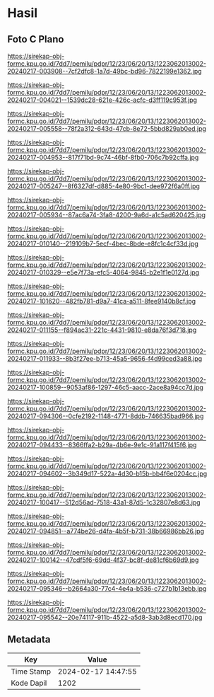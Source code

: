 # Hasil

## Foto C Plano

https://sirekap-obj-formc.kpu.go.id/7dd7/pemilu/pdpr/12/23/06/20/13/1223062013002-20240217-003908--7cf2dfc8-1a7d-49bc-bd96-7822199e1362.jpg

https://sirekap-obj-formc.kpu.go.id/7dd7/pemilu/pdpr/12/23/06/20/13/1223062013002-20240217-004021--1539dc28-621e-426c-acfc-d3ff119c953f.jpg

https://sirekap-obj-formc.kpu.go.id/7dd7/pemilu/pdpr/12/23/06/20/13/1223062013002-20240217-005558--78f2a312-643d-47cb-8e72-5bbd829ab0ed.jpg

https://sirekap-obj-formc.kpu.go.id/7dd7/pemilu/pdpr/12/23/06/20/13/1223062013002-20240217-004953--817f71bd-9c74-46bf-8fb0-706c7b92cffa.jpg

https://sirekap-obj-formc.kpu.go.id/7dd7/pemilu/pdpr/12/23/06/20/13/1223062013002-20240217-005247--8f6327df-d885-4e80-9bc1-dee972f6a0ff.jpg

https://sirekap-obj-formc.kpu.go.id/7dd7/pemilu/pdpr/12/23/06/20/13/1223062013002-20240217-005934--87ac6a74-3fa8-4200-9a6d-a1c5ad620425.jpg

https://sirekap-obj-formc.kpu.go.id/7dd7/pemilu/pdpr/12/23/06/20/13/1223062013002-20240217-010140--219109b7-5ecf-4bec-8bde-e8fc1c4cf33d.jpg

https://sirekap-obj-formc.kpu.go.id/7dd7/pemilu/pdpr/12/23/06/20/13/1223062013002-20240217-010329--e5e7f73a-efc5-4064-9845-b2e1f1e0127d.jpg

https://sirekap-obj-formc.kpu.go.id/7dd7/pemilu/pdpr/12/23/06/20/13/1223062013002-20240217-101620--482fb781-d9a7-41ca-a511-8fee9140b8cf.jpg

https://sirekap-obj-formc.kpu.go.id/7dd7/pemilu/pdpr/12/23/06/20/13/1223062013002-20240217-011155--f894ac31-221c-4431-9810-e8da76f3d718.jpg

https://sirekap-obj-formc.kpu.go.id/7dd7/pemilu/pdpr/12/23/06/20/13/1223062013002-20240217-011933--8b3f27ee-b713-45a5-9656-f4d99ced3a88.jpg

https://sirekap-obj-formc.kpu.go.id/7dd7/pemilu/pdpr/12/23/06/20/13/1223062013002-20240217-100859--9053af86-1297-46c5-aacc-2ace8a94cc7d.jpg

https://sirekap-obj-formc.kpu.go.id/7dd7/pemilu/pdpr/12/23/06/20/13/1223062013002-20240217-094306--0cfe2192-1148-4771-8ddb-746635bad966.jpg

https://sirekap-obj-formc.kpu.go.id/7dd7/pemilu/pdpr/12/23/06/20/13/1223062013002-20240217-094433--8366ffa2-b29a-4b6e-9e1c-91a117f415f6.jpg

https://sirekap-obj-formc.kpu.go.id/7dd7/pemilu/pdpr/12/23/06/20/13/1223062013002-20240217-094602--3b349d17-522a-4d30-b15b-bb4f6e0204cc.jpg

https://sirekap-obj-formc.kpu.go.id/7dd7/pemilu/pdpr/12/23/06/20/13/1223062013002-20240217-100417--512d56ad-7518-43a1-87d5-1c32807e8d63.jpg

https://sirekap-obj-formc.kpu.go.id/7dd7/pemilu/pdpr/12/23/06/20/13/1223062013002-20240217-094851--a774be26-d4fa-4b5f-b731-38b66986bb26.jpg

https://sirekap-obj-formc.kpu.go.id/7dd7/pemilu/pdpr/12/23/06/20/13/1223062013002-20240217-100142--47cdf5f6-69dd-4f37-bc8f-de81cf6b69d9.jpg

https://sirekap-obj-formc.kpu.go.id/7dd7/pemilu/pdpr/12/23/06/20/13/1223062013002-20240217-095346--b2664a30-77c4-4e4a-b536-c727b1b13ebb.jpg

https://sirekap-obj-formc.kpu.go.id/7dd7/pemilu/pdpr/12/23/06/20/13/1223062013002-20240217-095542--20e74117-911b-4522-a5d8-3ab3d8ecd170.jpg


## Metadata

| Key        | Value               |
| ---------- | ------------------- |
| Time Stamp | 2024-02-17 14:47:55 |
| Kode Dapil | 1202                |




